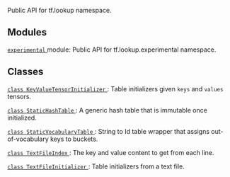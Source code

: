Public API for tf.lookup namespace.

## Modules
[ `experimental` ](https://tensorflow.google.cn/api_docs/python/tf/lookup/experimental) module: Public API for tf.lookup.experimental namespace.

## Classes
[ `class KeyValueTensorInitializer` ](https://tensorflow.google.cn/api_docs/python/tf/lookup/KeyValueTensorInitializer): Table initializers given  `keys`  and  `values`  tensors.

[ `class StaticHashTable` ](https://tensorflow.google.cn/api_docs/python/tf/lookup/StaticHashTable): A generic hash table that is immutable once initialized.

[ `class StaticVocabularyTable` ](https://tensorflow.google.cn/api_docs/python/tf/lookup/StaticVocabularyTable): String to Id table wrapper that assigns out-of-vocabulary keys to buckets.

[ `class TextFileIndex` ](https://tensorflow.google.cn/api_docs/python/tf/lookup/TextFileIndex): The key and value content to get from each line.

[ `class TextFileInitializer` ](https://tensorflow.google.cn/api_docs/python/tf/lookup/TextFileInitializer): Table initializers from a text file.

